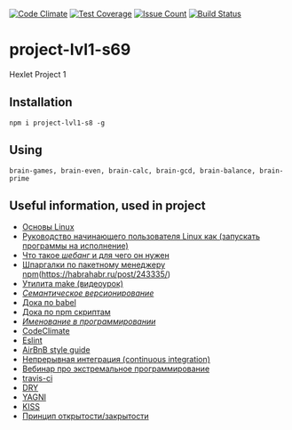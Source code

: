 [![Code Climate](https://codeclimate.com/github/altsab/project-lvl1-s69/badges/gpa.svg)](https://codeclimate.com/github/altsab/project-lvl1-s69)
[![Test Coverage](https://codeclimate.com/github/altsab/project-lvl1-s69/badges/coverage.svg)](https://codeclimate.com/github/altsab/project-lvl1-s69/coverage)
[![Issue Count](https://codeclimate.com/github/altsab/project-lvl1-s69/badges/issue_count.svg)](https://codeclimate.com/github/altsab/project-lvl1-s69)
[![Build Status](https://travis-ci.org/altsab/project-lvl1-s69.svg?branch=master)](https://travis-ci.org/altsab/project-lvl1-s69)
# project-lvl1-s69
Hexlet Project 1
## Installation
`npm i project-lvl1-s8 -g`
## Using
`brain-games, brain-even, brain-calc, brain-gcd, brain-balance, brain-prime`

## Useful information, used in project
* [Основы Linux](https://habrahabr.ru/post/105495/)
* [Руководство начинающего пользователя Linux как (запускать программы на исполнение)](https://www.sao.ru/hq/sts/linux/doc/lnag/3.html#run_program)
* [Что такое _шебанг_ и для чего он нужен](https://ru.wikipedia.org/wiki/Шебанг_(Unix))
* [Шпаргалки по пакетному менеджеру npm](https://habrahabr.ru/post/133363/)(https://habrahabr.ru/post/243335/)
* [Утилита make (видеоурок)](https://www.youtube.com/watch?v=pK9mF5aK05Q)
* [*Семантическое версионирование*](http://semver.org/lang/ru/)
* [Дока по babel](https://babeljs.io/docs/usage/cli/#babel-node)
* [Дока по npm скриптам](https://docs.npmjs.com/misc/scripts)
* [*Именование в программировании*](https://ru.hexlet.io/blog/posts/naming-in-programming)
* [CodeClimate](https://codeclimate.com/)
* [Eslint](http://eslint.org/)
* [AirBnB style guide](https://github.com/airbnb/javascript)
* [Непрерывная интеграция (continuous integration)](https://en.wikipedia.org/wiki/Continuous_integration)
* [Вебинар про экстремальное программирование](https://www.youtube.com/watch?v=hpatJjeYCk0)
* [travis-ci](https://travis-ci.org/)
* [DRY](https://ru.wikipedia.org/wiki/Don’t_repeat_yourself)
* [YAGNI](https://ru.wikipedia.org/wiki/YAGNI)
* [KISS](https://ru.wikipedia.org/wiki/KISS_(принцип))
* [Принцип открытости/закрытости](https://ru.wikipedia.org/wiki/Принцип_открытости/закрытости)
